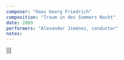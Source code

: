 ```yaml
---
composer: "Haas Georg Friedrich"
composition: "Traum in des Sommers Nacht"
date: 2009
performers: "Alexander Jiménez, conductor"
notes: 
---
```

|||

